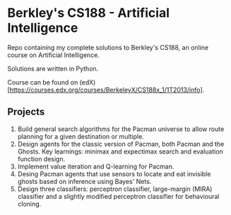 # Berkley's CS188 - Artificial Intelligence
Repo containing my complete solutions to Berkley's CS188, an online course on Artificial Intelligence.

Solutions are written in Python.

Course can be found on (edX)[https://courses.edx.org/courses/BerkeleyX/CS188x_1/1T2013/info].

## Projects
1. Build general search algorithms for the Pacman universe to allow route planning for a given destination or multiple.
2. Design agents for the classic version of Pacman, both Pacman and the Ghosts. Key learnings: minimax and expectimax search and evaluation function design.
3. Implement value iteration and Q-learning for Pacman.
4. Desing Pacman agents that use sensors to locate and eat invisible ghosts based on inference using Bayes' Nets.
5. Design three classifiers: perceptron classifier, large-margin (MIRA) classifier and a slightly modified perceptron classifier for behavioural cloning.
